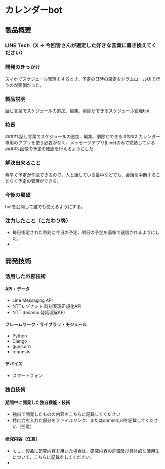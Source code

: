 # カレンダーbot
## 製品概要
### LINE Tech（X → 今回皆さんが選定した好きな言葉に書き換えてください）

### 開発のきっかけ
スマホでスケジュール管理をするとき、予定の日時の設定をドラムロールUIで行うのが面倒だった。
### 製品説明
話し言葉でスケジュールの追加、編集、削除ができるスケジュール管理bot
### 特長
####1.話し言葉でスケジュールの追加、編集、削除ができる
####2.カレンダー専用のアプリを使う必要がなく、メッセージアプリ(Line)のみで完結している
####3.画像で予定の確認を行えるようにした

### 解決出来ること
素早く予定が作成できるので、人と話している最中などでも、会話を中断することなく予定の管理ができる。
### 今後の展望
botを公開して誰でも使えるようにする。
### 注力したこと（こだわり等）
* 毎日指定された時刻に今日の予定、明日の予定を画像で送信されるようにした。
*

## 開発技術
### 活用した外部技術
#### API・データ
* Line Messaging API
* NTTレゾナント 時刻表現正規化API
* NTT docomo 発話理解API

#### フレームワーク・ライブラリ・モジュール
* Python
* Django
* gunicorn
* requests

#### デバイス
* スマートフォン

### 独自技術
#### 期間中に開発した独自機能・技術
* 独自で開発したものの内容をこちらに記載してください
* 特に力を入れた部分をファイルリンク、またはcommit_idを記載してください（任意）

#### 研究内容（任意）
* もし、製品に研究内容を用いた場合は、研究内容の詳細及び具体的な活用法について、こちらに記載をしてください。
*
